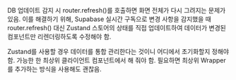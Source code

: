 DB 업데이트 감지 시 router.refresh()를 호출하면 화면 전체가 다시 그려지는 문제가 있음. 이를 해결하기 위해, Supabase 실시간 구독으로 변경 사항을 감지했을 때 router.refresh() 대신 Zustand 스토어의 상태를 직접 업데이트하여 데이터가 변경된 컴포넌트만 리렌더링하도록 수정해야 함.

Zustand를 사용할 경우 데이터를 통합 관리한다는 것이니 어디에서 초기화할지 정해야 함. 가능한 한 최상위 클라이언트 컴포넌트에서 해 줘야 함. 필요하면 최상위 Wrapper를 추가하는 방식을 사용해도 괜찮음.